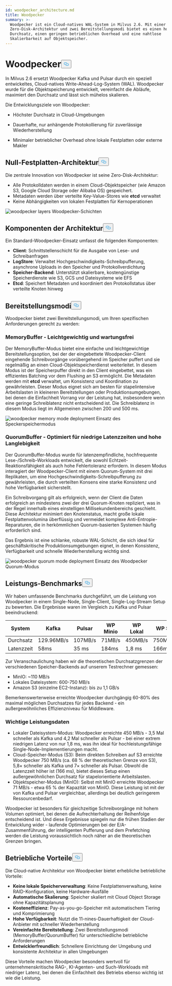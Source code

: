 ```yaml
---
id: woodpecker_architecture.md
title: Woodpecker
summary: >-
  Woodpecker ist ein Cloud-natives WAL-System in Milvus 2.6. Mit einer
  Zero-Disk-Architektur und zwei Bereitstellungsmodi bietet es einen hohen
  Durchsatz, einen geringen betrieblichen Overhead und eine nahtlose
  Skalierbarkeit auf Objektspeicher.
---
```

<h1 id="Woodpecker" class="common-anchor-header">Woodpecker<button data-href="#Woodpecker" class="anchor-icon" translate="no">
      <svg translate="no"
        aria-hidden="true"
        focusable="false"
        height="20"
        version="1.1"
        viewBox="0 0 16 16"
        width="16"
      >
        <path
          fill="#0092E4"
          fill-rule="evenodd"
          d="M4 9h1v1H4c-1.5 0-3-1.69-3-3.5S2.55 3 4 3h4c1.45 0 3 1.69 3 3.5 0 1.41-.91 2.72-2 3.25V8.59c.58-.45 1-1.27 1-2.09C10 5.22 8.98 4 8 4H4c-.98 0-2 1.22-2 2.5S3 9 4 9zm9-3h-1v1h1c1 0 2 1.22 2 2.5S13.98 12 13 12H9c-.98 0-2-1.22-2-2.5 0-.83.42-1.64 1-2.09V6.25c-1.09.53-2 1.84-2 3.25C6 11.31 7.55 13 9 13h4c1.45 0 3-1.69 3-3.5S14.5 6 13 6z"
        ></path>
      </svg>
    </button></h1><p>In Milvus 2.6 ersetzt Woodpecker Kafka und Pulsar durch ein speziell entwickeltes, Cloud-natives Write-Ahead-Log-System (WAL). Woodpecker wurde für die Objektspeicherung entwickelt, vereinfacht die Abläufe, maximiert den Durchsatz und lässt sich mühelos skalieren.</p>
<p>Die Entwicklungsziele von Woodpecker:</p>
<ul>
<li><p>Höchster Durchsatz in Cloud-Umgebungen</p></li>
<li><p>Dauerhafte, nur anhängende Protokollierung für zuverlässige Wiederherstellung</p></li>
<li><p>Minimaler betrieblicher Overhead ohne lokale Festplatten oder externe Makler</p></li>
</ul>
<h2 id="Zero-disk-architecture" class="common-anchor-header">Null-Festplatten-Architektur<button data-href="#Zero-disk-architecture" class="anchor-icon" translate="no">
      <svg translate="no"
        aria-hidden="true"
        focusable="false"
        height="20"
        version="1.1"
        viewBox="0 0 16 16"
        width="16"
      >
        <path
          fill="#0092E4"
          fill-rule="evenodd"
          d="M4 9h1v1H4c-1.5 0-3-1.69-3-3.5S2.55 3 4 3h4c1.45 0 3 1.69 3 3.5 0 1.41-.91 2.72-2 3.25V8.59c.58-.45 1-1.27 1-2.09C10 5.22 8.98 4 8 4H4c-.98 0-2 1.22-2 2.5S3 9 4 9zm9-3h-1v1h1c1 0 2 1.22 2 2.5S13.98 12 13 12H9c-.98 0-2-1.22-2-2.5 0-.83.42-1.64 1-2.09V6.25c-1.09.53-2 1.84-2 3.25C6 11.31 7.55 13 9 13h4c1.45 0 3-1.69 3-3.5S14.5 6 13 6z"
        ></path>
      </svg>
    </button></h2><p>Die zentrale Innovation von Woodpecker ist seine Zero-Disk-Architektur:</p>
<ul>
<li>Alle Protokolldaten werden in einem Cloud-Objektspeicher (wie Amazon S3, Google Cloud Storage oder Alibaba OS) gespeichert.</li>
<li>Metadaten werden über verteilte Key-Value-Stores wie <strong>etcd</strong> verwaltet</li>
<li>Keine Abhängigkeiten von lokalen Festplatten für Kernoperationen</li>
</ul>
<p>
  
   <span class="img-wrapper"> <img translate="no" src="/docs/v2.6.x/assets/woodpecker_layers.png" alt="woodpecker layers" class="doc-image" id="woodpecker-layers" />
   </span> <span class="img-wrapper"> <span>Woodpecker-Schichten</span> </span></p>
<h2 id="Architecture-components" class="common-anchor-header">Komponenten der Architektur<button data-href="#Architecture-components" class="anchor-icon" translate="no">
      <svg translate="no"
        aria-hidden="true"
        focusable="false"
        height="20"
        version="1.1"
        viewBox="0 0 16 16"
        width="16"
      >
        <path
          fill="#0092E4"
          fill-rule="evenodd"
          d="M4 9h1v1H4c-1.5 0-3-1.69-3-3.5S2.55 3 4 3h4c1.45 0 3 1.69 3 3.5 0 1.41-.91 2.72-2 3.25V8.59c.58-.45 1-1.27 1-2.09C10 5.22 8.98 4 8 4H4c-.98 0-2 1.22-2 2.5S3 9 4 9zm9-3h-1v1h1c1 0 2 1.22 2 2.5S13.98 12 13 12H9c-.98 0-2-1.22-2-2.5 0-.83.42-1.64 1-2.09V6.25c-1.09.53-2 1.84-2 3.25C6 11.31 7.55 13 9 13h4c1.45 0 3-1.69 3-3.5S14.5 6 13 6z"
        ></path>
      </svg>
    </button></h2><p>Ein Standard-Woodpecker-Einsatz umfasst die folgenden Komponenten:</p>
<ul>
<li><strong>Client</strong>: Schnittstellenschicht für die Ausgabe von Lese- und Schreibanfragen</li>
<li><strong>LogStore</strong>: Verwaltet Hochgeschwindigkeits-Schreibpufferung, asynchrone Uploads in den Speicher und Protokollverdichtung</li>
<li><strong>Speicher-Backend</strong>: Unterstützt skalierbare, kostengünstige Speicherdienste wie S3, GCS und Dateisysteme wie EFS</li>
<li><strong>Etcd</strong>: Speichert Metadaten und koordiniert den Protokollstatus über verteilte Knoten hinweg</li>
</ul>
<h2 id="Deployment-modes" class="common-anchor-header">Bereitstellungsmodi<button data-href="#Deployment-modes" class="anchor-icon" translate="no">
      <svg translate="no"
        aria-hidden="true"
        focusable="false"
        height="20"
        version="1.1"
        viewBox="0 0 16 16"
        width="16"
      >
        <path
          fill="#0092E4"
          fill-rule="evenodd"
          d="M4 9h1v1H4c-1.5 0-3-1.69-3-3.5S2.55 3 4 3h4c1.45 0 3 1.69 3 3.5 0 1.41-.91 2.72-2 3.25V8.59c.58-.45 1-1.27 1-2.09C10 5.22 8.98 4 8 4H4c-.98 0-2 1.22-2 2.5S3 9 4 9zm9-3h-1v1h1c1 0 2 1.22 2 2.5S13.98 12 13 12H9c-.98 0-2-1.22-2-2.5 0-.83.42-1.64 1-2.09V6.25c-1.09.53-2 1.84-2 3.25C6 11.31 7.55 13 9 13h4c1.45 0 3-1.69 3-3.5S14.5 6 13 6z"
        ></path>
      </svg>
    </button></h2><p>Woodpecker bietet zwei Bereitstellungsmodi, um Ihren spezifischen Anforderungen gerecht zu werden:</p>
<h3 id="MemoryBuffer---Lightweight-and-maintenance-free" class="common-anchor-header">MemoryBuffer - Leichtgewichtig und wartungsfrei</h3><p>Der MemoryBuffer-Modus bietet eine einfache und leichtgewichtige Bereitstellungsoption, bei der der eingebettete Woodpecker-Client eingehende Schreibvorgänge vorübergehend im Speicher puffert und sie regelmäßig an einen Cloud-Objektspeicherdienst weiterleitet. In diesem Modus ist der Speicherpuffer direkt in den Client eingebettet, was ein effizientes Batching vor dem Flushing an S3 ermöglicht. Die Metadaten werden mit <strong>etcd</strong> verwaltet, um Konsistenz und Koordination zu gewährleisten. Dieser Modus eignet sich am besten für stapelintensive Arbeitslasten in kleineren Bereitstellungen oder Produktionsumgebungen, bei denen die Einfachheit Vorrang vor der Leistung hat, insbesondere wenn eine geringe Schreiblatenz nicht entscheidend ist. Die Schreiblatenz in diesem Modus liegt im Allgemeinen zwischen 200 und 500 ms.</p>
<p>
  
   <span class="img-wrapper"> <img translate="no" src="/docs/v2.6.x/assets/woodpecker_memorybuffer_mode_deployment.png" alt="woodpecker memory mode deployment" class="doc-image" id="woodpecker-memory-mode-deployment" />
   </span> <span class="img-wrapper"> <span>Einsatz des Speckerspeichermodus</span> </span></p>
<h3 id="QuorumBuffer---Optimized-for-low-latency-high-durability" class="common-anchor-header">QuorumBuffer - Optimiert für niedrige Latenzzeiten und hohe Langlebigkeit</h3><p>Der QuorumBuffer-Modus wurde für latenzempfindliche, hochfrequente Lese-/Schreib-Workloads entwickelt, die sowohl Echtzeit-Reaktionsfähigkeit als auch hohe Fehlertoleranz erfordern. In diesem Modus interagiert der Woodpecker-Client mit einem Quorum-System mit drei Replikaten, um eine Hochgeschwindigkeits-Schreibpufferung zu gewährleisten, die durch verteilten Konsens eine starke Konsistenz und hohe Verfügbarkeit sicherstellt.</p>
<p>Ein Schreibvorgang gilt als erfolgreich, wenn der Client die Daten erfolgreich an mindestens zwei der drei Quorum-Knoten repliziert, was in der Regel innerhalb eines einstelligen Millisekundenbereichs geschieht. Diese Architektur minimiert den Knotenstatus, macht große lokale Festplattenvolumina überflüssig und vermeidet komplexe Anti-Entropie-Reparaturen, die in herkömmlichen Quorum-basierten Systemen häufig erforderlich sind.</p>
<p>Das Ergebnis ist eine schlanke, robuste WAL-Schicht, die sich ideal für geschäftskritische Produktionsumgebungen eignet, in denen Konsistenz, Verfügbarkeit und schnelle Wiederherstellung wichtig sind.</p>
<p>
  
   <span class="img-wrapper"> <img translate="no" src="/docs/v2.6.x/assets/woodpecker_quorumbuffer_mode_deployment.png" alt="woodpecker quorum mode deployment" class="doc-image" id="woodpecker-quorum-mode-deployment" />
   </span> <span class="img-wrapper"> <span>Einsatz des Woodpecker Quorum-Modus</span> </span></p>
<h2 id="Performance-benchmarks" class="common-anchor-header">Leistungs-Benchmarks<button data-href="#Performance-benchmarks" class="anchor-icon" translate="no">
      <svg translate="no"
        aria-hidden="true"
        focusable="false"
        height="20"
        version="1.1"
        viewBox="0 0 16 16"
        width="16"
      >
        <path
          fill="#0092E4"
          fill-rule="evenodd"
          d="M4 9h1v1H4c-1.5 0-3-1.69-3-3.5S2.55 3 4 3h4c1.45 0 3 1.69 3 3.5 0 1.41-.91 2.72-2 3.25V8.59c.58-.45 1-1.27 1-2.09C10 5.22 8.98 4 8 4H4c-.98 0-2 1.22-2 2.5S3 9 4 9zm9-3h-1v1h1c1 0 2 1.22 2 2.5S13.98 12 13 12H9c-.98 0-2-1.22-2-2.5 0-.83.42-1.64 1-2.09V6.25c-1.09.53-2 1.84-2 3.25C6 11.31 7.55 13 9 13h4c1.45 0 3-1.69 3-3.5S14.5 6 13 6z"
        ></path>
      </svg>
    </button></h2><p>Wir haben umfassende Benchmarks durchgeführt, um die Leistung von Woodpecker in einem Single-Node, Single-Client, Single-Log-Stream Setup zu bewerten. Die Ergebnisse waren im Vergleich zu Kafka und Pulsar beeindruckend:</p>
<table>
<thead>
<tr><th>System</th><th>Kafka</th><th>Pulsar</th><th>WP Minio</th><th>WP Lokal</th><th>WP S3</th></tr>
</thead>
<tbody>
<tr><td>Durchsatz</td><td>129.96MB/s</td><td>107MB/s</td><td>71MB/s</td><td>450MB/s</td><td>750MB/s</td></tr>
<tr><td>Latenzzeit</td><td>58ms</td><td>35 ms</td><td>184ms</td><td>1,8 ms</td><td>166ms</td></tr>
</tbody>
</table>
<p>Zur Veranschaulichung haben wir die theoretischen Durchsatzgrenzen der verschiedenen Speicher-Backends auf unserem Testrechner gemessen:</p>
<ul>
<li>MinIO: ~110 MB/s</li>
<li>Lokales Dateisystem: 600-750 MB/s</li>
<li>Amazon S3 (einzelne EC2-Instanz): bis zu 1,1 GB/s</li>
</ul>
<p>Bemerkenswerterweise erreichte Woodpecker durchgängig 60-80% des maximal möglichen Durchsatzes für jedes Backend - ein außergewöhnliches Effizienzniveau für Middleware.</p>
<h3 id="Key-performance-insights" class="common-anchor-header">Wichtige Leistungsdaten</h3><ul>
<li>Lokaler Dateisystem-Modus: Woodpecker erreichte 450 MB/s - 3,5 Mal schneller als Kafka und 4,2 Mal schneller als Pulsar - bei einer extrem niedrigen Latenz von nur 1,8 ms, was ihn ideal für hochleistungsfähige Single-Node-Implementierungen macht.</li>
<li>Cloud-Speicher-Modus (S3): Beim direkten Schreiben auf S3 erreichte Woodpecker 750 MB/s (ca. 68 % der theoretischen Grenze von S3), 5,8× schneller als Kafka und 7× schneller als Pulsar. Obwohl die Latenzzeit höher ist (166 ms), bietet dieses Setup einen außergewöhnlichen Durchsatz für stapelorientierte Arbeitslasten.</li>
<li>Objektspeicher-Modus (MinIO): Selbst mit MinIO erreichte Woodpecker 71 MB/s - etwa 65 % der Kapazität von MinIO. Diese Leistung ist mit der von Kafka und Pulsar vergleichbar, allerdings bei deutlich geringerem Ressourcenbedarf.</li>
</ul>
<p>Woodpecker ist besonders für gleichzeitige Schreibvorgänge mit hohem Volumen optimiert, bei denen die Aufrechterhaltung der Reihenfolge entscheidend ist. Und diese Ergebnisse spiegeln nur die frühen Stadien der Entwicklung wider - laufende Optimierungen bei der E/A-Zusammenführung, der intelligenten Pufferung und dem Prefetching werden die Leistung voraussichtlich noch näher an die theoretischen Grenzen bringen.</p>
<h2 id="Operational-benefits" class="common-anchor-header">Betriebliche Vorteile<button data-href="#Operational-benefits" class="anchor-icon" translate="no">
      <svg translate="no"
        aria-hidden="true"
        focusable="false"
        height="20"
        version="1.1"
        viewBox="0 0 16 16"
        width="16"
      >
        <path
          fill="#0092E4"
          fill-rule="evenodd"
          d="M4 9h1v1H4c-1.5 0-3-1.69-3-3.5S2.55 3 4 3h4c1.45 0 3 1.69 3 3.5 0 1.41-.91 2.72-2 3.25V8.59c.58-.45 1-1.27 1-2.09C10 5.22 8.98 4 8 4H4c-.98 0-2 1.22-2 2.5S3 9 4 9zm9-3h-1v1h1c1 0 2 1.22 2 2.5S13.98 12 13 12H9c-.98 0-2-1.22-2-2.5 0-.83.42-1.64 1-2.09V6.25c-1.09.53-2 1.84-2 3.25C6 11.31 7.55 13 9 13h4c1.45 0 3-1.69 3-3.5S14.5 6 13 6z"
        ></path>
      </svg>
    </button></h2><p>Die Cloud-native Architektur von Woodpecker bietet erhebliche betriebliche Vorteile:</p>
<ul>
<li><strong>Keine lokale Speicherverwaltung</strong>: Keine Festplattenverwaltung, keine RAID-Konfiguration, keine Hardware-Ausfälle</li>
<li><strong>Automatische Skalierung</strong>: Speicher skaliert mit Cloud Object Storage ohne Kapazitätsplanung</li>
<li><strong>Kosteneffizienz</strong>: Pay-as-you-go-Speicher mit automatischem Tiering und Komprimierung</li>
<li><strong>Hohe Verfügbarkeit</strong>: Nutzt die 11-nines-Dauerhaftigkeit der Cloud-Anbieter mit schneller Wiederherstellung</li>
<li><strong>Vereinfachte Bereitstellung</strong>: Zwei Bereitstellungsmodi (MemoryBuffer/QuorumBuffer) für unterschiedliche betriebliche Anforderungen</li>
<li><strong>Entwicklerfreundlich</strong>: Schnellere Einrichtung der Umgebung und konsistente Architektur in allen Umgebungen</li>
</ul>
<p>Diese Vorteile machen Woodpecker besonders wertvoll für unternehmenskritische RAG-, KI-Agenten- und Such-Workloads mit niedriger Latenz, bei denen die Einfachheit des Betriebs ebenso wichtig ist wie die Leistung.</p>

